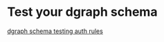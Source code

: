 # Test your dgraph schema

[dgraph schema testing auth rules](https://github.com/yellowmachine/ika-example-dgraph.git)
